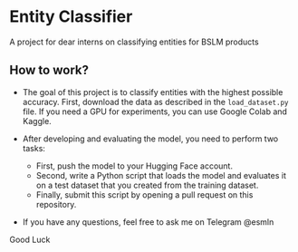 # Entity Classifier
A project for dear interns on classifying entities for BSLM products

## How to work?
- The goal of this project is to classify entities with the highest possible accuracy. First, download the data as described in the `load_dataset.py` file. If you need a GPU for experiments, you can use Google Colab and Kaggle.

- After developing and evaluating the model, you need to perform two tasks: 
  - First, push the model to your Hugging Face account. 
  - Second, write a Python script that loads the model and evaluates it on a test dataset that you created from the training dataset. 
  - Finally, submit this script by opening a pull request on this repository.

- If you have any questions, feel free to ask me on Telegram @esmln

Good Luck